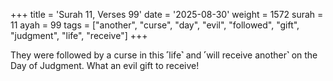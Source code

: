 +++
title = 'Surah 11, Verses 99'
date = '2025-08-30'
weight = 1572
surah = 11
ayah = 99
tags = ["another", "curse", "day", "evil", "followed", "gift", "judgment", "life", "receive"]
+++

They were followed by a curse in this ˹life˺ and ˹will receive another˺ on the Day of Judgment. What an evil gift to receive!